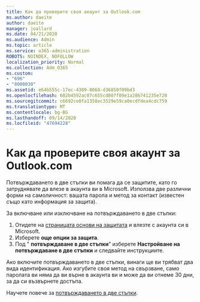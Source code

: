 ```yaml
---
title: Как да проверите своя акаунт за Outlook.com
ms.author: daeite
author: daeite
manager: joallard
ms.date: 04/21/2020
ms.audience: Admin
ms.topic: article
ms.service: o365-administration
ROBOTS: NOINDEX, NOFOLLOW
localization_priority: Normal
ms.collection: Adm_O365
ms.custom:
- "696"
- "8000030"
ms.assetid: e64b555c-17ec-4389-8068-d36850f09bd3
ms.openlocfilehash: 602b4592ac07c655cd807f09e1a286741235e728
ms.sourcegitcommit: c6692ce0fa1358ec3529e59ca0ecdfdea4cdc759
ms.translationtype: MT
ms.contentlocale: bg-BG
ms.lasthandoff: 09/14/2020
ms.locfileid: "47694228"
---
```

# <a name="how-to-verify-your-outlookcom-account"></a>Как да проверите своя акаунт за Outlook.com

Потвърждаването в две стъпки ви помага да се защитите, като го затруднявате да влезе в акаунта ви в Microsoft. Използва две различни форми на самоличност: вашата парола и метод за контакт (известен също като информация за защита).
  
За включване или изключване на потвърждаването в две стъпки:
  
1. Отидете на [страницата основи на защитата](https://go.microsoft.com/fwlink/?linkid=842325) и влезте с акаунта си в Microsoft.
2. Изберете **още опции за защита**.
3. Под " **потвърждаване в две стъпки**" изберете **Настройване на потвърждаване в две стъпки** и следвайте инструкциите.

Ако включите потвърждаването в две стъпки, винаги ще ви трябват два вида идентификация. Ако изгубите своя метод на свързване, само паролата ви няма да ви върне в акаунта ви и може да ви отнеме 30 дни, за да си възвърнете достъпа.
  
Научете повече за [потвърждаването в две стъпки](https://go.microsoft.com/fwlink/?linkid=872270).
  